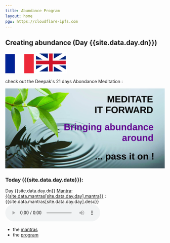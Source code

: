 ```yaml
---
title: Abundance Program
layout: home
pgw: https://cloudflare-ipfs.com
---
```

## Creating abundance (Day {{site.data.day.dn}})

[![FR](img/fr.svg)](index-fr.html)
[![GB](img/gb.svg)](index-en.html)

check out the Deepak's 21 days Abondance Meditation :

[![Abundance: day {{site.data.day.dn}}](img/medit-forward.jpg)](21-days-abundance-en.htm)

### Today ({{site.data.day.date}}):

Day {{site.data.day.dn}} [Mantra][1]: [{{site.data.mantras[site.data.day.day].mantra}}](https://duckduckgo.com/?q={{site.data.mantras[site.data.day.day].qexp}}) : {{site.data.mantras[site.data.day.day].desc}}
<audio title="Day {{site.data.day.dn}} : {{site.data.mantras[site.data.day.day].fr}}" src="{{page.pgw}}/ipfs/{{site.data.ipfs.qm}}/{{site.data.audio.mp3[site.data.day.dn]}}" type="audio/mp3" controls=1></audio>

* the [mantras][1]
* the [program][2]


[1]: mantras.html
[2]: 21-days-abundance-en.htm



